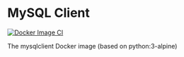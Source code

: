 # MySQL Client

[![Docker Image CI](https://github.com/athlonreg/mysql-client/actions/workflows/docker-image.yml/badge.svg)](https://github.com/athlonreg/mysql-client/actions/workflows/docker-image.yml)

The mysqlclient Docker image (based on python:3-alpine)
